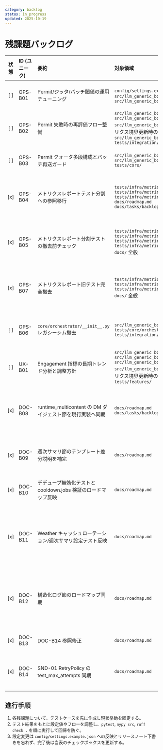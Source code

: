 ```yaml
---
category: backlog
status: in_progress
updated: 2025-10-19
---
```


# 残課題バックログ

<!-- markdownlint-disable MD013 MD033 -->

| 状態 | ID (ユニーク) | 要約 | 対象領域 | 完了条件 | 備考 | 先行着手タスク |
|:----:|:-------------|:-----|:---------|:---------|:-----|:----------------|
| [ ] | OPS-B01 | Permit/ジッタ/バッチ閾値の運用チューニング | `config/settings.example.json` 系列<br>`src/llm_generic_bot/core/scheduler.py`<br>`src/llm_generic_bot/core/arbiter.py` | テストを先に追加し、Permit/ジッタ/バッチ閾値を調整しても `pytest tests/integration/test_runtime_multicontent_failures.py -q` がグリーンであること、および遅延・Permit 通過率が期待値内に収束するメトリクス検証を `tests/infra/` 配下に追加する。 | ロードマップ「残課題」から OPS-B01 に明記。具体的な閾値とモニタリング条件を決定し、設定ファイルに反映する。 | [OPS-08] ジッタ境界テスト済み。 |
| [ ] | OPS-B02 | Permit 失敗時の再評価フロー整備 | `src/llm_generic_bot/core/orchestrator/__init__.py`<br>`src/llm_generic_bot/core/orchestrator/processor.py`<br>`src/llm_generic_bot/core/orchestrator_metrics.py` (メトリクス境界更新時の参照先)<br>`src/llm_generic_bot/core/arbiter.py`<br>`tests/integration/` | Permit 拒否後の再評価タイミングをテストで固定し、再評価時にメトリクス/ログへ再試行理由を記録する。`pytest tests/integration/test_runtime_multicontent_failures.py -k permit -q` を新テストと併せてグリーン化する。 | PermitGate のレート制御と重複スキップの両立を確認するため、再評価待ちキューや通知ダッシュボード更新も含めて検証する。 | [OPS-10] Permit 拒否メトリクス取得済み。 |
| [ ] | OPS-B03 | Permit クォータ多段構成とバッチ再送ガード | `src/llm_generic_bot/core/arbiter.py`<br>`src/llm_generic_bot/core/queue.py`<br>`tests/core/` | 多段クォータを導入するテストを先に追加し、再送ガードが二重送信を防ぎつつ `pytest tests/core/test_quota_gate.py -q` を拡張テストと共にグリーン化する。 | スケジューラ併合と連携し、閾値超過時のバッチ破棄・遅延再送の境界条件を明示する。 | Sprint1 [SND-02] 残課題を引継ぎ。 |
| [x] | OPS-B04 | メトリクスレポートテスト分割への参照移行 | `tests/infra/metrics/test_reporting_freeze_time.py`<br>`tests/infra/metrics/test_reporting_recording_metrics.py`<br>`tests/infra/metrics/test_reporting_service.py`<br>`docs/roadmap.md`<br>`docs/tasks/backlog.md` | 1. `tests/infra/metrics/test_reporting_freeze_time.py`・`test_reporting_recording_metrics.py`・`test_reporting_service.py` へ検証観点を統一し、旧単一ファイル構成からの移行を完了する。<br>2. `pytest tests/infra/metrics/test_reporting_freeze_time.py tests/infra/metrics/test_reporting_recording_metrics.py tests/infra/metrics/test_reporting_service.py -q` と `mypy`・`ruff` をグリーン化して分割テストを基準にする。<br>3. バックログとロードマップから旧構成の説明を削除し、新テスト群を前提とした移行完了手順を共有する。 | 2025-10-19: 分割テスト構成とドキュメント更新を確認。 | - |
| [x] | OPS-B05 | メトリクスレポート分割テストの撤去前チェック | `tests/infra/metrics/conftest.py`<br>`tests/infra/metrics/test_reporting_freeze_time.py`<br>`tests/infra/metrics/test_reporting_recording_metrics.py`<br>`tests/infra/metrics/test_reporting_service.py`<br>`docs/` 全般 | 1. `rg "tests/infra/metrics/test_reporting_"` を実行してコード/ドキュメントの参照が分割テストに統一されていることを確認する。<br>2. 分割テスト群を `pytest tests/infra/metrics/test_reporting_freeze_time.py tests/infra/metrics/test_reporting_recording_metrics.py tests/infra/metrics/test_reporting_service.py -q` でグリーンにし、`mypy` と `ruff` も通過させる。<br>3. メトリクスレポート関連ガイドを分割テスト前提で更新し、撤去前チェック結果を記録する。 | 2025-10-19: 分割テストのみを基準にした撤去前確認を完了。 | OPS-B04 |
| [x] | OPS-B07 | メトリクスレポート旧テスト完全撤去 | `tests/infra/metrics/test_reporting_freeze_time.py`<br>`tests/infra/metrics/test_reporting_recording_metrics.py`<br>`tests/infra/metrics/test_reporting_service.py`<br>`docs/` 全般 | 1. リポジトリから単一ファイル版メトリクスレポートテストが除去されていることを確認し、`git ls-files` の結果を記録する。<br>2. `rg "test_reporting_" tests/infra/metrics docs/` の結果が分割テスト構成のみであることを確認し、結果を TASKS.md へ記録する。<br>3. CI (`pytest`, `mypy`, `ruff`) が分割テスト構成でグリーンであることを最終確認し、ドキュメントへ撤去完了手順を残す。<br>4. バックログと関連ドキュメントを更新し、撤去完了日とフォローアップ不要である旨を共有する。 | 2025-10-19: 旧ファイル撤去と記録更新を完了。 | OPS-B05 |
| [ ] | OPS-B06 | `core/orchestrator/__init__.py` レガシーシム撤去 | `src/llm_generic_bot/core/orchestrator/__init__.py`<br>`tests/core/orchestrator*`<br>`tests/integration/*` | 1. 既存の直 import を新パスへ全て置換し、再輸出シムを廃止する。<br>2. `tests/core/orchestrator*` と `tests/integration/*` の参照を新パスへ更新し、必要なテストを先に追加して挙動を固定する。<br>3. CI (`pytest`, `mypy`, `ruff`) をグリーン化し、撤去後の回帰がないことを確認する。<br>4. バックログおよび関連ドキュメントへ移行完了手順と更新内容を反映する。 | 段階的削除と互換維持を優先し、削除前に影響範囲のテストを拡充する。 | OPS-B02 |
| [ ] | UX-B01 | Engagement 指標の長期トレンド分析と調整方針 | `src/llm_generic_bot/features/weather.py`<br>`src/llm_generic_bot/core/orchestrator/__init__.py`<br>`src/llm_generic_bot/core/orchestrator/processor.py`<br>`src/llm_generic_bot/core/orchestrator_metrics.py` (メトリクス境界更新時の参照先)<br>`tests/features/` | Engagement ログを一定期間蓄積するテストダブルを用意し、Permit クォータ変動時の通知頻度を調整するロジックを `pytest tests/features/test_weather_engagement.py -q` の新ケースで固定する。 | Sprint2 「残課題」から移管。トレンドに応じた通知頻度調整と PermitGate の協調方針を定義する。 | [UX-01] Engagement 反映ロジック実装済み。 |
| [x] | DOC-B08 | runtime_multicontent の DM ダイジェスト節を現行実装へ同期 | `docs/roadmap.md`<br>`docs/tasks/backlog.md` | 1. `docs/roadmap.md` で DM ダイジェスト統合テストの説明を更新し、`tests/integration/runtime_multicontent/test_pipeline_dm_digest.py::test_dm_digest_job_registers_without_enqueue` と `tests/integration/runtime_multicontent/test_dm_digest.py::test_dm_digest_job_sends_without_scheduler_queue` が sender 直接送信と dispatch 非発火を担保していることを明文化する。<br>2. 更新内容をバックログへ反映するため、本ファイルの Frontmatter `updated` 日付と DM ダイジェスト関連タスクの備考を調整し、差分確認後に `markdownlint docs/roadmap.md`・`markdownlint docs/tasks/backlog.md` を実行する。<br>3. `git diff` で意図しない変更が混入していないことを確認する。 | 2025-10-18: ドキュメント更新・整形確認を完了し、バックログを同期済み。ロードマップ側でテスト説明を同期済み。 | OPS-B07 |
| [x] | DOC-B09 | 週次サマリ節のテンプレート差分説明を補完 | `docs/roadmap.md` | 1. `tests/integration/runtime_weekly_report/test_templates.py`・`test_scheduler.py`・`test_fallbacks.py` で保証しているテンプレート整形/曜日スケジュール/自己成功率除外の内容を再確認し、`docs/roadmap.md` の該当節へ不足している検証観点（テンプレート差分ハイライトや fallback 経路）を追記する。<br>2. `markdownlint docs/roadmap.md` を実行し、書式崩れがないことを確認する。<br>3. `git diff docs/roadmap.md` で意図した差分のみになっていることを確認する。 | 2025-10-18: 完了・同期済み。 | OPS-B02 |
| [x] | DOC-B10 | デデュープ無効化テストと cooldown.jobs 検証のロードマップ反映 | `docs/roadmap.md` | 1. ロードマップにデデュープ無効化テストの検証観点を追記する。<br>2. 同じく cooldown.jobs 検証内容を整理し、ロードマップへ反映する。<br>3. 上記 2 テスト（デデュープ無効化テスト、cooldown.jobs 検証）を完了条件として明記し、`markdownlint docs/roadmap.md` を実行して整形崩れがないことを確認する。 | 2025-10-17: 本行追加。<br>2025-10-18: ロードマップへデデュープ無効化テストと cooldown.jobs 検証内容を反映し、整形確認まで完了。<br>2025-10-18: バックログ完了状態を確認し備考を整備。 | OPS-B07 |
| [x] | DOC-B11 | Weather キャッシュローテーション/週次サマリ設定テスト反映 | `docs/roadmap.md` | Weather キャッシュローテーションと週次サマリ設定テストの反映が完了し、ロードマップへ検証観点が整備されている。 | 関連テスト: `tests/features/test_weather_cache_rotation.py`、`tests/features/test_report.py`、`tests/config/test_settings_example_report.py`。検証: `pytest tests/features/test_weather_cache_rotation.py tests/features/test_report.py tests/config/test_settings_example_report.py -q` を実行して反映内容を確認する。<br>完了日: 2025-10-18。`docs/roadmap.md` 反映済み。 | OPS-B07 |
| [x] | DOC-B12 | 構造化ログ節のロードマップ同期 | `docs/roadmap.md` | `docs/roadmap.md` の構造化ログ節を `tests/core/structured_logging/test_*.py` 群の最新仕様へ同期し、成功/失敗/Permit/重複/メトリクス各モジュールの検証観点を明文化する。 | 関連テスト: `tests/core/structured_logging/test_success.py`、`test_failure.py`、`test_permit.py`、`test_duplicate.py`、`test_metrics.py`。テスト先行実行: `pytest tests/core/structured_logging -q` を完了条件に含める。完了日: 2025-10-18。`tests/core/structured_logging/test_*.py` 群と同期済みでロードマップ側へ反映済み。 | OPS-B07 |
| [x] | DOC-B13 | DOC-B14 参照修正 | `docs/roadmap.md` | `docs/roadmap.md` の該当節を確認し、`tests/adapters/test_retry_policy.py::test_max_attempts` の検証手順が最新化されていることを確かめる。完了条件として `pytest tests/adapters/test_retry_policy.py::test_max_attempts -q` を実行する。 | 完了日: 2025-10-18。確認コマンド: `pytest tests/adapters/test_retry_policy.py::test_max_attempts -q`。SND-01 節を再確認し、検証手順の最新化を維持。 | DOC-B14 |
| [x] | DOC-B14 | SND-01 RetryPolicy の test_max_attempts 同期 | `docs/roadmap.md` | ロードマップの SND-01 節を `tests/adapters/test_retry_policy.py::test_max_attempts` の仕様に揃え、検証手順として `pytest tests/adapters/test_retry_policy.py::test_max_attempts -q` 実行を明記する。 | Sprint1 SND-01 の記述が retry 最大試行検証へ追随していないため、`test_max_attempts` 観点で同期する更新。完了日: 2025-10-18。`docs/roadmap.md` 反映済み。<br>2025-10-18: DOC-B12/DOC-B13 の重複を DOC-B14 へ統合済み。 | SND-01 |

## 進行手順

1. 各残課題について、テストケースを先に作成し現状挙動を固定する。
2. テスト結果をもとに設定値やフローを調整し、`pytest`, `mypy src`, `ruff check .` を順に実行して回帰を防ぐ。
3. 設定変更は `config/settings.example.json` への反映とリリースノート下書きを忘れず、完了後は当表のチェックボックスを更新する。
